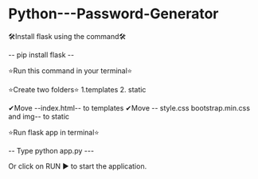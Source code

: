 # Python---Password-Generator

🛠Install flask using the command🛠

-- pip install flask --

⭐Run this command in your terminal⭐

⭐Create two folders⭐
1.templates 2. static

✔Move --index.html-- to templates 
✔Move -- style.css bootstrap.min.css and img-- to static

⭐Run flask app in terminal⭐

-- Type python app.py --- 

Or click on RUN ▶️ to start the application.
